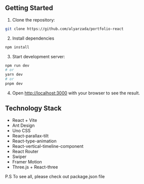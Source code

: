 ## Getting Started

1. Clone the repository:
```bash
git clone https://github.com/alyarzada/portfolio-react
```

2. Install dependencies

```bash
npm install
```

3. Start development server:

```bash
npm run dev
# or
yarn dev
# or
pnpm dev
```

4. Open [http://localhost:3000](http://localhost:3000) with your browser to see the result.

## Technology Stack

- React + Vite
- Ant Design  
- Uno CSS
- React-parallax-tilt
- React-type-animation
- React-vertical-timeline-component
- React Router
- Swiper
- Framer Motion
- Three.js + React-three

P.S To see all, please check out package.json file

